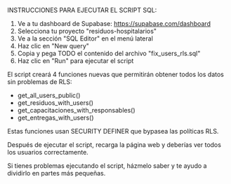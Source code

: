 INSTRUCCIONES PARA EJECUTAR EL SCRIPT SQL:

1. Ve a tu dashboard de Supabase: https://supabase.com/dashboard
2. Selecciona tu proyecto "residuos-hospitalarios" 
3. Ve a la sección "SQL Editor" en el menú lateral
4. Haz clic en "New query"
5. Copia y pega TODO el contenido del archivo "fix_users_rls.sql"
6. Haz clic en "Run" para ejecutar el script

El script creará 4 funciones nuevas que permitirán obtener todos los datos sin problemas de RLS:
- get_all_users_public()
- get_residuos_with_users() 
- get_capacitaciones_with_responsables()
- get_entregas_with_users()

Estas funciones usan SECURITY DEFINER que bypasea las políticas RLS.

Después de ejecutar el script, recarga la página web y deberías ver todos los usuarios correctamente.

Si tienes problemas ejecutando el script, házmelo saber y te ayudo a dividirlo en partes más pequeñas.

